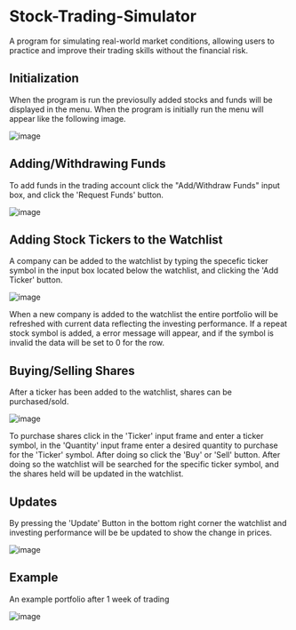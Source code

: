 # Stock-Trading-Simulator

A program for simulating real-world market conditions, allowing users to practice and improve their trading skills without the financial risk.

## Initialization

When the program is run the previosully added stocks and funds will be displayed in the menu. When the program is initially run the menu will appear like the following image.

![image](https://github.com/michaelslice/Stock-Trading-Simulator/assets/110714088/78391644-a451-4979-94b8-193bb091d5ba)

## Adding/Withdrawing Funds

To add funds in the trading account click the "Add/Withdraw Funds" input box, and click the 'Request Funds' button. 

![image](https://github.com/michaelslice/Stock-Trading-Simulator/assets/110714088/ceefdec2-41e8-4e07-9fae-fd57cee70ce4)

## Adding Stock Tickers to the Watchlist

A company can be added to the watchlist by typing the specefic ticker symbol in the input box located below the watchlist, and clicking the 'Add Ticker' button.

![image](https://github.com/michaelslice/Stock-Trading-Simulator/assets/110714088/9baf3aeb-795c-45a3-8c80-8016a0e3351b)

When a new company is added to the watchlist the entire portfolio will be refreshed with current data reflecting the investing performance. If a repeat stock symbol is added, a error message will appear, and if the symbol is invalid the data will be set to 0 for the row. 

## Buying/Selling Shares

After a ticker has been added to the watchlist, shares can be purchased/sold. 

![image](https://github.com/michaelslice/Stock-Trading-Simulator/assets/110714088/7b7ffc88-27f7-42f7-b300-07890dc0d753)

To purchase shares click in the 'Ticker' input frame and enter a ticker symbol, in the 'Quantity' input frame enter a desired quantity to purchase for the 'Ticker' symbol. After doing so click the 'Buy' or 'Sell' button. After doing so the watchlist will be searched for the specific ticker symbol, and the shares held will be updated in the watchlist.

## Updates

By pressing the 'Update' Button in the bottom right corner the watchlist and investing performance will be be updated to show the change in prices.

![image](https://github.com/michaelslice/Stock-Trading-Simulator/assets/110714088/c1a4348c-4fe9-4192-837c-f58317b2ce53)

## Example 

An example portfolio after 1 week of trading

![image](https://github.com/michaelslice/Stock-Trading-Simulator/assets/110714088/747f8fb0-473b-4e43-ab81-76fe05f0f502)

